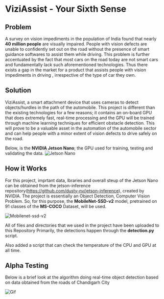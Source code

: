 # ViziAssist - Your Sixth Sense
## Problem 
A survey on vision impediments in the population of India found that nearly **40 million people** are visually impaired. People with vision defects are unable to confidently set out on the road without the presence of smart guidance softwares to assist them while driving. This problem is further accentuated by the fact that most cars on the road today are not smart cars and fundamentally lack such aforementioned technologies. Thus there exists a gap in the market for a product that assists people with vision impediments in driving , irrespective of the type of car they own.
## Solution
ViziAssist, a smart attachment device that uses cameras to detect objects/hurdles in the path of the automobile. This project is different than the existing technologies for a few reasons; it contains an on-board GPU that does extremely fast, real-time processing and the GPU will be trained through machine learning techniques for efficient obstacle detection. This will prove to be a valuable asset in the automation of the automobile sector and can help people with a minor extent of vision defects to drive safely on the road.


Below, is the **NVIDIA Jetson Nano**; the GPU used for training, testing and validating the data.
![Jetson Nano](https://developer.nvidia.com/sites/default/files/akamai/embedded/images/jetsonNano/JetsonNano-DevKit_Front-Top_Right_trimmed.jpg)
## How it Works
For this project, imprtant data, lbraries and overall steup of the Jetson Nano can be obtained from the jetson-inference repository(https://github.com/dusty-nv/jetson-inference), created by NVIDIA. 
The project is essentially an Object Detection, Computer Vision Problem. So, for this purpose, the **MobileNet-SSD-v2** model, pretrained on 91 classes of the **MS-COCO** Dataset, will be used.

![Mobilenet-ssd-v2](https://pytorch.org/assets/images/ssd_diagram.png)

All of files and directories that we used in the project have been uploaded to this Repository
Primarily, the detections happen through the **detection.py** script.

Also added a script that can check the temperature of the CPU and GPU at all time.
## Alpha Testing
Below is a brief look at the algorithm doing real-time object detection based on data obtained from the roads of Chandigarh City

![Gif](https://github.com/Parzival7566/ViziAssist/blob/main/data/ezgif.com-gif-maker.gif)
